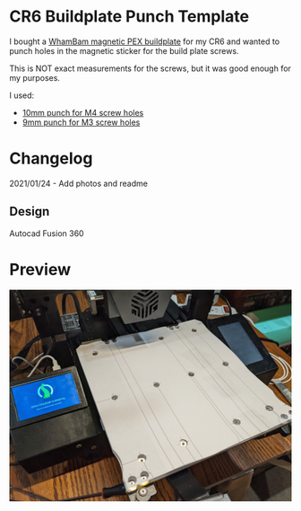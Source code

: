 # CR6 Buildplate Punch Template

I bought a [WhamBam magnetic PEX buildplate](https://whambam3d.com/collections/frontpage/products/255-x-245-flexible-build-system-with-pre-installed-pex-build-surface) for my CR6 and wanted to punch holes in the magnetic sticker for the build plate screws.

This is NOT exact measurements for the screws, but it was good enough for my purposes.  

I used:
- [10mm punch for M4 screw holes](https://smile.amazon.com/gp/product/B07Q6J9GDN)
- [9mm punch for M3 screw holes](https://smile.amazon.com/gp/product/B07Q6KG2DM)

# Changelog

2021/01/24 - Add photos and readme

## Design

Autocad Fusion 360 

# Preview
![checking git](photos/preview1.jpg "checking fit")
